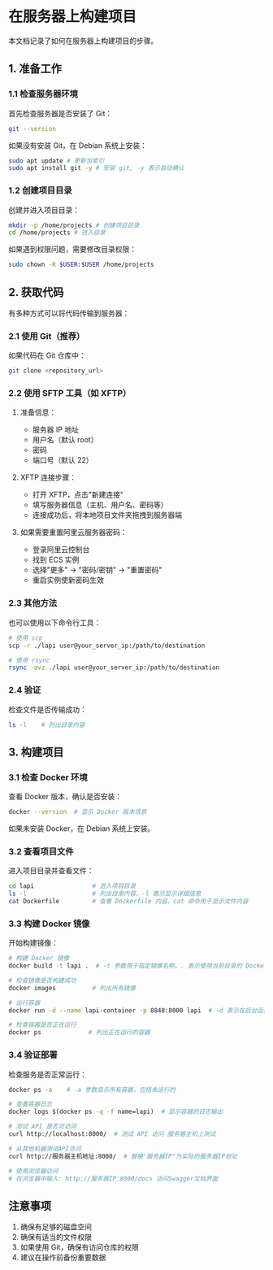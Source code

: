 # 在服务器上构建项目

本文档记录了如何在服务器上构建项目的步骤。

## 1. 准备工作

### 1.1 检查服务器环境

首先检查服务器是否安装了 Git：

```bash
git --version
```

如果没有安装 Git，在 Debian 系统上安装：

```bash
sudo apt update # 更新包索引
sudo apt install git -y # 安装 git, -y 表示自动确认
```

### 1.2 创建项目目录

创建并进入项目目录：

```bash
mkdir -p /home/projects # 创建项目目录
cd /home/projects # 进入目录
```

如果遇到权限问题，需要修改目录权限：

```bash
sudo chown -R $USER:$USER /home/projects
```

## 2. 获取代码

有多种方式可以将代码传输到服务器：

### 2.1 使用 Git（推荐）

如果代码在 Git 仓库中：

```bash
git clone <repository_url>
```

### 2.2 使用 SFTP 工具（如 XFTP）

1. 准备信息：
   - 服务器 IP 地址
   - 用户名（默认 root）
   - 密码
   - 端口号（默认 22）

2. XFTP 连接步骤：
   - 打开 XFTP，点击"新建连接"
   - 填写服务器信息（主机、用户名、密码等）
   - 连接成功后，将本地项目文件夹拖拽到服务器端

3. 如果需要重置阿里云服务器密码：
   - 登录阿里云控制台
   - 找到 ECS 实例
   - 选择"更多" -> "密码/密钥" -> "重置密码"
   - 重启实例使新密码生效

### 2.3 其他方法

也可以使用以下命令行工具：

```bash
# 使用 scp
scp -r ./lapi user@your_server_ip:/path/to/destination

# 使用 rsync
rsync -avz ./lapi user@your_server_ip:/path/to/destination
```

### 2.4 验证

检查文件是否传输成功：

```bash
ls -l    # 列出目录内容
```

## 3. 构建项目

### 3.1 检查 Docker 环境

查看 Docker 版本，确认是否安装：

```bash
docker --version  # 显示 Docker 版本信息
```

如果未安装 Docker，在 Debian 系统上安装。

### 3.2 查看项目文件

进入项目目录并查看文件：

```bash
cd lapi                # 进入项目目录
ls -l                  # 列出目录内容，-l 表示显示详细信息
cat Dockerfile         # 查看 Dockerfile 内容，cat 命令用于显示文件内容
```
### 3.3 构建 Docker 镜像

开始构建镜像：

```bash
# 构建 Docker 镜像
docker build -t lapi .  # -t 参数用于指定镜像名称，. 表示使用当前目录的 Dockerfile

# 检查镜像是否构建成功
docker images          # 列出所有镜像

# 运行容器
docker run -d --name lapi-container -p 8848:8000 lapi  # -d 表示在后台运行，-p 表示端口映射

# 检查容器是否正在运行
docker ps             # 列出正在运行的容器
```

### 3.4 验证部署

检查服务是否正常运行：

```bash
docker ps -a    # -a 参数显示所有容器，包括未运行的

# 查看容器日志
docker logs $(docker ps -q -f name=lapi)  # 显示容器的日志输出

# 测试 API 是否可访问
curl http://localhost:8000/  # 测试 API 访问 服务器主机上测试

# 从其他机器测试API访问
curl http://服务器主机地址:8000/  # 替换"服务器IP"为实际的服务器IP地址

# 使用浏览器访问
# 在浏览器中输入: http://服务器IP:8000/docs 访问Swagger文档界面
```

## 注意事项

1. 确保有足够的磁盘空间
2. 确保有适当的文件权限
3. 如果使用 Git，确保有访问仓库的权限
4. 建议在操作前备份重要数据